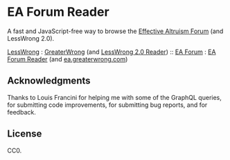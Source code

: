 # EA Forum Reader

A fast and JavaScript-free way to browse the [Effective Altruism
Forum](https://forum.effectivealtruism.org/) (and LessWrong 2.0).

[LessWrong](https://www.lesswrong.com/) : [GreaterWrong](https://www.greaterwrong.com/) (and [LessWrong 2.0 Reader](https://lw2.issarice.com/)) :: [EA Forum](https://forum.effectivealtruism.org/) : [EA Forum Reader](https://eaforum.issarice.com/) (and [ea.greaterwrong.com](https://ea.greaterwrong.com/))

## Acknowledgments

Thanks to Louis Francini for helping me with some of the GraphQL queries, for submitting code improvements, for submitting bug reports, and for feedback.

## License

CC0.
